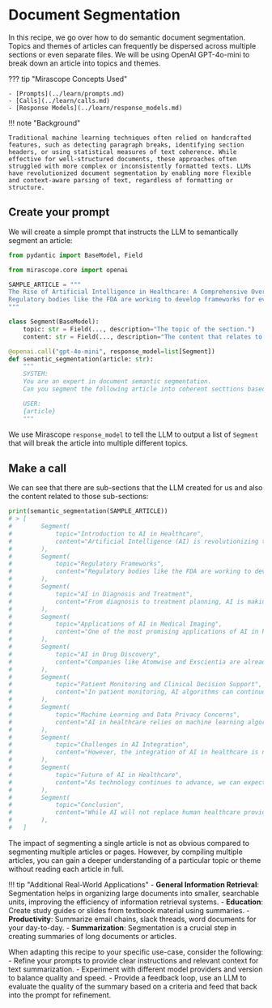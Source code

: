 # Document Segmentation

In this recipe, we go over how to do semantic document segmentation. Topics and themes of articles can frequently be dispersed across multiple sections or even separate files. We will be using OpenAI GPT-4o-mini to break down an article into topics and themes.

??? tip "Mirascope Concepts Used"

    - [Prompts](../learn/prompts.md)
    - [Calls](../learn/calls.md)
    - [Response Models](../learn/response_models.md)

!!! note "Background"

    Traditional machine learning techniques often relied on handcrafted features, such as detecting paragraph breaks, identifying section headers, or using statistical measures of text coherence. While effective for well-structured documents, these approaches often struggled with more complex or inconsistently formatted texts. LLMs have revolutionized document segmentation by enabling more flexible and context-aware parsing of text, regardless of formatting or structure.
    
## Create your prompt

We will create a simple prompt that instructs the LLM to semantically segment an article:

```python
from pydantic import BaseModel, Field

from mirascope.core import openai

SAMPLE_ARTICLE = """
The Rise of Artificial Intelligence in Healthcare: A Comprehensive Overview
Regulatory bodies like the FDA are working to develop frameworks for evaluating and approving AI-based medical technologies, balancing the need for innovation with patient safety concerns. From diagnosis to treatment planning, AI is making significant strides in various areas of healthcare, promising to transform the way we approach medicine and patient care in the 21st century. Machine learning models can screen vast libraries of compounds much faster than traditional methods, identifying promising drug candidates for further investigation. These advancements are particularly crucial in regions with a shortage of trained radiologists, as AI can serve as a powerful assistive tool to healthcare providers. As AI continues to evolve, it promises to augment human capabilities in healthcare, allowing for more precise, efficient, and personalized medical care. AI algorithms can identify patterns in patient data that may not be apparent to human clinicians, leading to more precise treatment recommendations. Beyond diagnosis and treatment planning, AI is proving valuable in providing clinical decision support to healthcare providers. Artificial Intelligence (AI) is revolutionizing the healthcare industry, offering unprecedented opportunities to improve patient care, streamline operations, and advance medical research. In patient monitoring, AI algorithms can continuously analyze data from ICU equipment or wearable devices, alerting healthcare providers to subtle changes in a patient's condition before they become critical. For instance, AI-powered systems have shown impressive results in detecting early signs of breast cancer in mammograms, identifying lung nodules in chest X-rays, and spotting signs of diabetic retinopathy in eye scans. At its core, AI in healthcare relies on machine learning algorithms and neural networks that can process vast amounts of medical data. Issues such as data privacy, algorithmic bias, and the need for regulatory frameworks are ongoing concerns that need to be addressed. Companies like Atomwise and Exscientia are already using AI to discover novel drug candidates for various diseases, including COVID-19. This tailored approach has the potential to significantly improve treatment efficacy and reduce adverse effects. One of the most promising applications of AI in healthcare is in medical imaging. Ensuring that AI systems are trained on diverse, representative data and regularly audited for bias is crucial for their equitable implementation. Traditional drug development is a time-consuming and expensive process, often taking over a decade and costing billions of dollars to bring a new drug to market. By analyzing vast amounts of patient data, including genetic information, lifestyle factors, and treatment outcomes, AI systems can help predict which treatments are likely to be most effective for individual patients. These systems are trained on diverse datasets, including electronic health records, medical imaging, genetic information, and even data from wearable devices. AI can also predict potential side effects and drug interactions, helping to prioritize safer compounds earlier in the development process. Additionally, there's a need for healthcare professionals to adapt and acquire new skills to work effectively alongside AI systems. Machine learning algorithms can now analyze X-rays, MRIs, and CT scans with remarkable accuracy, often outperforming human radiologists in detecting certain conditions. While AI will not replace human healthcare providers, it will undoubtedly become an indispensable tool in the medical toolkit, helping to address global healthcare challenges and improve patient outcomes on a massive scale. The sensitive nature of health data requires robust security measures and clear guidelines on data usage and sharing. Emerging areas of research include Natural Language Processing (NLP) for analyzing clinical notes and medical literature, AI-powered robotic surgery assistants for enhanced precision in complex procedures, predictive analytics for population health management and disease prevention, and virtual nursing assistants to provide basic patient care and monitoring. This proactive approach to patient care has the potential to prevent complications and improve outcomes, particularly for chronic disease management. However, the integration of AI in healthcare is not without challenges. As these AI systems learn from more data, they become increasingly accurate and capable of handling complex medical tasks. Algorithmic bias is a particularly pressing issue, as AI systems trained on non-diverse datasets may perform poorly for underrepresented populations. Despite these challenges, the potential benefits of AI in healthcare are immense. For example, in oncology, AI systems are being used to analyze tumor genetics and patient characteristics to recommend personalized cancer treatments. AI-powered systems can analyze molecular structures, predict drug-target interactions, and simulate clinical trials, potentially reducing the time and cost of bringing new drugs to market. This includes understanding the capabilities and limitations of AI tools and interpreting their outputs in the context of patient care. Similarly, in psychiatry, AI is helping to predict patient responses to different antidepressants, potentially reducing the trial-and-error approach often used in mental health treatment. As technology continues to advance, we can expect to see even more innovative applications of AI that will shape the future of medicine and improve patient outcomes worldwide.
"""

class Segment(BaseModel):
    topic: str = Field(..., description="The topic of the section.")
    content: str = Field(..., description="The content that relates to the topic.")

@openai.call("gpt-4o-mini", response_model=list[Segment])
def semantic_segmentation(article: str):
    """
    SYSTEM:
    You are an expert in document semantic segmentation.
    Can you segment the following article into coherent secttions based on topic?

    USER:
    {article}
    """
```

We use Mirascope `response_model` to tell the LLM to output a list of `Segment` that will break the article into multiple different topics.

## Make a call

We can see that there are sub-sections that the LLM created for us and also the content related to those sub-sections:

```python
print(semantic_segmentation(SAMPLE_ARTICLE))
# > [
#        Segment(
#            topic="Introduction to AI in Healthcare",
#            content="Artificial Intelligence (AI) is revolutionizing the healthcare industry, offering unprecedented opportunities to improve patient care, streamline operations, and advance medical research.",
#        ),
#        Segment(
#            topic="Regulatory Frameworks",
#            content="Regulatory bodies like the FDA are working to develop frameworks for evaluating and approving AI-based medical technologies, balancing the need for innovation with patient safety concerns.",
#        ),
#        Segment(
#            topic="AI in Diagnosis and Treatment",
#            content="From diagnosis to treatment planning, AI is making significant strides in various areas of healthcare, promising to transform the way we approach medicine and patient care in the 21st century.",
#        ),
#        Segment(
#            topic="Applications of AI in Medical Imaging",
#            content="One of the most promising applications of AI in healthcare is in medical imaging. For instance, AI-powered systems have shown impressive results in detecting early signs of breast cancer in mammograms, identifying lung nodules in chest X-rays, and spotting signs of diabetic retinopathy in eye scans.",
#        ),
#        Segment(
#            topic="AI in Drug Discovery",
#            content="Companies like Atomwise and Exscientia are already using AI to discover novel drug candidates for various diseases, including COVID-19. Traditional drug development is a time-consuming and expensive process, often taking over a decade and costing billions of dollars to bring a new drug to market.",
#        ),
#        Segment(
#            topic="Patient Monitoring and Clinical Decision Support",
#            content="In patient monitoring, AI algorithms can continuously analyze data from ICU equipment or wearable devices, alerting healthcare providers to subtle changes in a patient's condition before they become critical.",
#        ),
#        Segment(
#            topic="Machine Learning and Data Privacy Concerns",
#            content="AI in healthcare relies on machine learning algorithms and neural networks that can process vast amounts of medical data. Issues such as data privacy, algorithmic bias, and the need for regulatory frameworks are ongoing concerns.",
#        ),
#        Segment(
#            topic="Challenges in AI Integration",
#            content="However, the integration of AI in healthcare is not without challenges. Algorithmic bias is a particularly pressing issue, as AI systems trained on non-diverse datasets may perform poorly for underrepresented populations.",
#        ),
#        Segment(
#            topic="Future of AI in Healthcare",
#            content="As technology continues to advance, we can expect to see even more innovative applications of AI that will shape the future of medicine and improve patient outcomes worldwide.",
#        ),
#        Segment(
#            topic="Conclusion",
#            content="While AI will not replace human healthcare providers, it will undoubtedly become an indispensable tool in the medical toolkit, helping to address global healthcare challenges and improve patient outcomes on a massive scale.",
#        ),
#   ]
```

The impact of segmenting a single article is not as obvious compared to segmenting multiple articles or pages. However, by compiling multiple articles, you can gain a deeper understanding of a particular topic or theme without reading each article in full.

!!! tip "Additional Real-World Applications"
    - **General Information Retrieval**: Segmentation helps in organizing large documents into smaller, searchable units, improving the efficiency of information retrieval systems.
    - **Education**: Create study guides or slides from textbook material using summaries.
    - **Productivity**: Summarize email chains, slack threads, word documents for your day-to-day.
    - **Summarization**: Segmentation is a crucial step in creating summaries of long documents or articles.

When adapting this recipe to your specific use-case, consider the following:
    - Refine your prompts to provide clear instructions and relevant context for text summarization.
    - Experiment with different model providers and version to balance quality and speed.
    - Provide a feedback loop, use an LLM to evaluate the quality of the summary based on a criteria and feed that back into the prompt for refinement.
